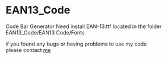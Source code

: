 # EAN13_Code
Code Bar Generator
Need install EAN-13.ttf located in the folder EAN13_Code/EAN13 Code/Fonts

if you found any bugs or having problems to use my code <br/>
please contact <a href="http://facebook.com/MartialBuda"> me</a>
